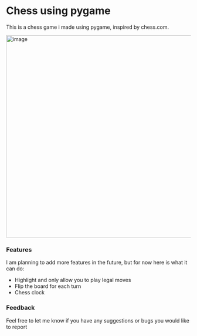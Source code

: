 # Chess using pygame

This is a chess game i made using pygame, inspired by chess.com.

<img width="522" height="552" alt="image" src="https://github.com/user-attachments/assets/78dc619e-0c06-4c03-80a5-9bb4716eb1d0" />

### Features

I am planning to add more features in the future, but for now here is what it can do:
- Highlight and only allow you to play legal moves
- Flip the board for each turn
- Chess clock

### Feedback

Feel free to let me know if you have any suggestions or bugs you would like to report
